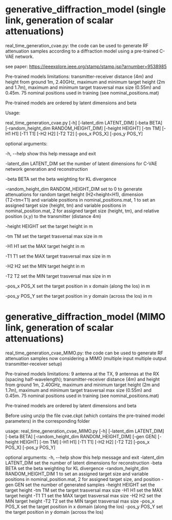 # generative_diffraction_model (single link, generation of scalar attenuations)


real_time_generation_cvae.py: the code can be used to generate RF attenuation samples according to a diffraction model using a pre-trained C-VAE network. 

see paper: https://ieeexplore.ieee.org/stamp/stamp.jsp?arnumber=9538985

Pre-trained models limitations: transmitter-receiver distance (4m) and height from ground 1m, 2.40GHz, maximum and minimum target height (2m and 1.7m), maximum and minimum target trasversal max size (0.55m) and 0.45m. 75 nominal positions used in training (see nominal_positions.mat)

Pre-trained models are ordered by latent dimensions and beta

Usage:

real_time_generation_cvae.py [-h]   [-latent_dim LATENT_DIM]
                                                [-beta BETA]
                                                [-random_height_dim RANDOM_HEIGHT_DIM]
                                                [-height HEIGHT] [-tm TM]
                                                [-H1 H1] [-T1 T1] [-H2 H2]
                                                [-T2 T2] [-pos_x POS_X]
                                                [-pos_y POS_Y]

optional arguments:
  
  -h, --help            show this help message and exit
  
  -latent_dim LATENT_DIM  set the number of latent dimensions for C-VAE network generation and reconstruction
  
  -beta BETA            set the beta weighting for KL divergence
  
  -random_height_dim RANDOM_HEIGHT_DIM set to 0 to generate attenuations for random target height (H2<height<H1), dimension (T2<tm<T1) and variable positions in nominal_positions.mat, 1 to set an assigned target size (height, tm) and variable positions in nominal_position.mat, 2 for assigned target size (height, tm), and relative position (x,y) to the transmitter (distance 4m)
  
  -height HEIGHT        set the target height in m
  
  -tm TM                set the target trasversal max size in m
  
  -H1 H1                set the MAX target height in m
  
  -T1 T1                set the MAX target trasversal max size in m
  
  -H2 H2                set the MIN target height in m
  
  -T2 T2                set the MIN target trasversal max size in m
  
  -pos_x POS_X          set the target position in x domain (along the los) in m
  
  -pos_y POS_Y          set the target position in y domain (across the los) in m


# generative_diffraction_model (MIMO link, generation of scalar attenuations)
real_time_generation_cvae_MIMO.py: the code can be used to generate RF attenuation samples now considering a MIMO (multiple input multiple output transmitter-receiver setup) 

Pre-trained models limitations: 9 antenna at the TX, 9 antennas at the RX (spacing half-wavelength); transmitter-receiver distance (4m) and height from ground 1m, 2.40GHz, maximum and minimum target height (2m and 1.7m), maximum and minimum target trasversal max size (0.55m) and 0.45m. 75 nominal positions used in training (see nominal_positions.mat)

Pre-trained models are ordered by latent dimensions and beta

Before using unzip the file cvae.ckpt (which contains the pre-trained model parameters) in the corresponding folder

usage: real_time_generation_cvae_MIMO.py [-h] [-latent_dim LATENT_DIM]
                                         [-beta BETA]
                                         [-random_height_dim RANDOM_HEIGHT_DIM]
                                         [-gen GEN] [-height HEIGHT] [-tm TM]
                                         [-H1 H1] [-T1 T1] [-H2 H2] [-T2 T2]
                                         [-pos_x POS_X] [-pos_y POS_Y]

optional arguments:
  -h, --help            show this help message and exit
  -latent_dim LATENT_DIM
                        set the number of latent dimensions for reconstruction
  -beta BETA            set the beta weighting for KL divergence
  -random_height_dim RANDOM_HEIGHT_DIM
                        1 to set an assigned target size and variable
                        positions in nominal_position.mat, 2 for assigned
                        target size, and position
  -gen GEN              set the number of generated samples
  -height HEIGHT        set the target height
  -tm TM                set the target trasversal max size
  -H1 H1                set the MAX target height
  -T1 T1                set the MAX target trasversal max size
  -H2 H2                set the MIN target height
  -T2 T2                set the MIN target trasversal max size
  -pos_x POS_X          set the target position in x domain (along the los)
  -pos_y POS_Y          set the target position in y domain (across the los)
